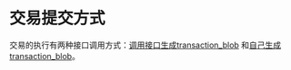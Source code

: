 # 交易提交方式

交易的执行有两种接口调用方式：[调用接口生成transaction\_blob](tiao-yong-jie-kou-sheng-cheng-transactionblob.md) 和[自己生成 transaction\_blob](zi-ji-sheng-cheng-transactionblob.md)。





